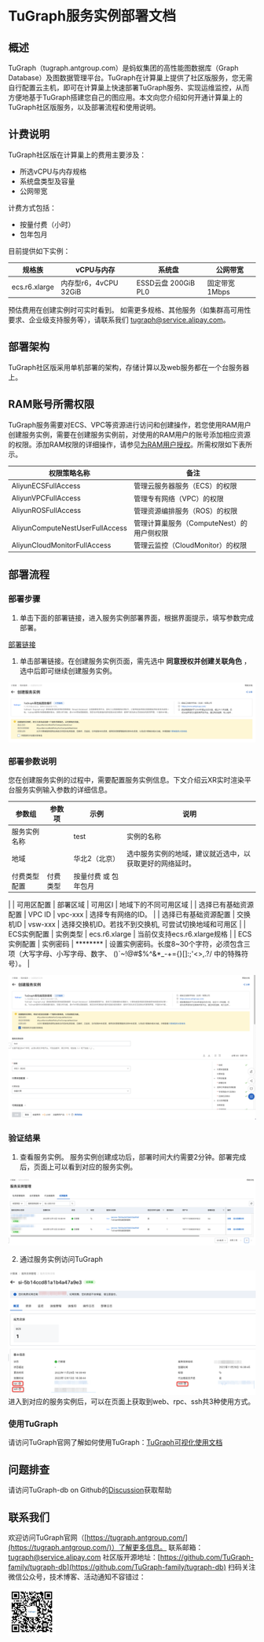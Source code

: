 # TuGraph服务实例部署文档
## 概述
TuGraph（tugraph.antgroup.com）是蚂蚁集团的高性能图数据库（Graph Database）及图数据管理平台。TuGraph在计算巢上提供了社区版服务，您无需自行配置云主机，即可在计算巢上快速部署TuGraph服务、实现运维监控，从而方便地基于TuGraph搭建您自己的图应用。本文向您介绍如何开通计算巢上的TuGraph社区版服务，以及部署流程和使用说明。
## 计费说明
TuGraph社区版在计算巢上的费用主要涉及：

- 所选vCPU与内存规格
- 系统盘类型及容量
- 公网带宽

计费方式包括：

- 按量付费（小时）
- 包年包月

目前提供如下实例：

| 规格族 | vCPU与内存 | 系统盘 | 公网带宽 |
| --- | --- | --- | --- |
| ecs.r6.xlarge | 内存型r6，4vCPU 32GiB | ESSD云盘 200GiB PL0 | 固定带宽1Mbps |

预估费用在创建实例时可实时看到。
如需更多规格、其他服务（如集群高可用性要求、企业级支持服务等），请联系我们 [tugraph@service.alipay.com](mailto:tugraph@service.alipay.com)。

## 部署架构
TuGraph社区版采用单机部署的架构，存储计算以及web服务都在一个台服务器上。

## RAM账号所需权限
TuGraph服务需要对ECS、VPC等资源进行访问和创建操作，若您使用RAM用户创建服务实例，需要在创建服务实例前，对使用的RAM用户的账号添加相应资源的权限。添加RAM权限的详细操作，请参见[为RAM用户授权](https://help.aliyun.com/document_detail/121945.html)。所需权限如下表所示。

| 权限策略名称 | 备注 |
| --- | --- |
| AliyunECSFullAccess | 管理云服务器服务（ECS）的权限 |
| AliyunVPCFullAccess | 管理专有网络（VPC）的权限 |
| AliyunROSFullAccess | 管理资源编排服务（ROS）的权限 |
| AliyunComputeNestUserFullAccess | 管理计算巢服务（ComputeNest）的用户侧权限 |
| AliyunCloudMonitorFullAccess | 管理云监控（CloudMonitor）的权限 |


## 部署流程
### 部署步骤

1. 单击下面的部署链接，进入服务实例部署界面，根据界面提示，填写参数完成部署。

[部署链接](https://computenest.console.aliyun.com/user/cn-hangzhou/serviceInstanceCreate?ServiceId=service-7b50ea3d20e643da95bf&&isTrial=true)

1. 单击部署链接。在创建服务实例页面，需先选中 **同意授权并创建关联角色** ，选中后即可继续创建服务实例。

![1.png](1.png)

### 部署参数说明
您在创建服务实例的过程中，需要配置服务实例信息。下文介绍云XR实时渲染平台服务实例输入参数的详细信息。

| 参数组 | 参数项 | 示例 | 说明 |
| --- | --- | --- | --- |
| 服务实例名称 |  | test | 实例的名称 |
| 地域 |  | 华北2（北京） | 选中服务实例的地域，建议就近选中，以获取更好的网络延时。 |
| 付费类型配置 | 付费类型 | 按量付费 或 包年包月 | 
 |
| 可用区配置 | 部署区域 | 可用区I | 地域下的不同可用区域 |
| 选择已有基础资源配置 | VPC ID | vpc-xxx | 选择专有网络的ID。 |
| 选择已有基础资源配置 | 交换机ID | vsw-xxx | 选择交换机ID。若找不到交换机, 可尝试切换地域和可用区 |
| ECS实例配置 | 实例类型 | ecs.r6.xlarge | 当前仅支持ecs.r6.xlarge规格 |
| ECS实例配置 | 实例密码 | ******** | 设置实例密码。长度8~30个字符，必须包含三项（大写字母、小写字母、数字、 ()`~!@#$%^&*_-+={}[]:;'<>,.?/ 中的特殊符号）。 |

![2.png](2.png)


### 验证结果

1. 查看服务实例。
服务实例创建成功后，部署时间大约需要2分钟。部署完成后，页面上可以看到对应的服务实例。 

![3.png](3.png)

2. 通过服务实例访问TuGraph

![4.png](4.png)
进入到对应的服务实例后，可以在页面上获取到web、rpc、ssh共3种使用方式。


### 使用TuGraph
请访问TuGraph官网了解如何使用TuGraph：[TuGraph可视化使用文档](https://tugraph.antgroup.com//doc?version=V3.3.3)

## 问题排查
请访问TuGraph-db on Github的[Discussion](https://github.com/TuGraph-family/tugraph-family/discussions/115)获取帮助

## 联系我们
欢迎访问TuGraph官网（[https://tugraph.antgroup.com/](https://tugraph.antgroup.com/)）了解更多信息。
联系邮箱：[tugraph@service.alipay.com](mailto:tugraph@service.alipay.com)
社区版开源地址：[https://github.com/TuGraph-family/tugraph-db](https://github.com/TuGraph-family/tugraph-db)
扫码关注微信公众号，技术博客、活动通知不容错过：

![%.png](5.png)
